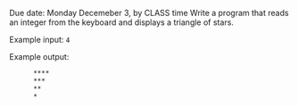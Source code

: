 Due date: Monday Decemeber 3, by CLASS time
Write a program that reads an integer from the keyboard and displays a triangle of stars.

Example input: ```4```

Example output:
```
      **** 
      ***
      **
      *
```
